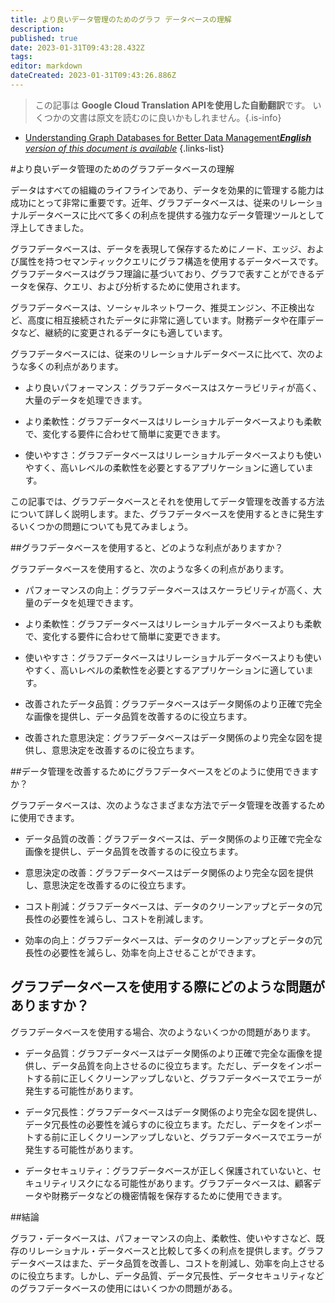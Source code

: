 ```yaml
---
title: より良いデータ管理のためのグラフ データベースの理解
description: 
published: true
date: 2023-01-31T09:43:28.432Z
tags: 
editor: markdown
dateCreated: 2023-01-31T09:43:26.886Z
---
```


> この記事は **Google Cloud Translation APIを使用した自動翻訳**です。
いくつかの文書は原文を読むのに良いかもしれません。{.is-info}

- [Understanding Graph Databases for Better Data Management***English** version of this document is available*](/en/Knowledge-base/Backend/understanding-graph-databases-for-better-data-management)
{.links-list}


#より良いデータ管理のためのグラフデータベースの理解

データはすべての組織のライフラインであり、データを効果的に管理する能力は成功にとって非常に重要です。近年、グラフデータベースは、従来のリレーショナルデータベースに比べて多くの利点を提供する強力なデータ管理ツールとして浮上してきました。

グラフデータベースは、データを表現して保存するためにノード、エッジ、および属性を持つセマンティッククエリにグラフ構造を使用するデータベースです。グラフデータベースはグラフ理論に基づいており、グラフで表すことができるデータを保存、クエリ、および分析するために使用されます。

グラフデータベースは、ソーシャルネットワーク、推奨エンジン、不正検出など、高度に相互接続されたデータに非常に適しています。財務データや在庫データなど、継続的に変更されるデータにも適しています。

グラフデータベースには、従来のリレーショナルデータベースに比べて、次のような多くの利点があります。

- より良いパフォーマンス：グラフデータベースはスケーラビリティが高く、大量のデータを処理できます。

- より柔軟性：グラフデータベースはリレーショナルデータベースよりも柔軟で、変化する要件に合わせて簡単に変更できます。

- 使いやすさ：グラフデータベースはリレーショナルデータベースよりも使いやすく、高いレベルの柔軟性を必要とするアプリケーションに適しています。

この記事では、グラフデータベースとそれを使用してデータ管理を改善する方法について詳しく説明します。また、グラフデータベースを使用するときに発生するいくつかの問題についても見てみましょう。

##グラフデータベースを使用すると、どのような利点がありますか？

グラフデータベースを使用すると、次のような多くの利点があります。

- パフォーマンスの向上：グラフデータベースはスケーラビリティが高く、大量のデータを処理できます。

- より柔軟性：グラフデータベースはリレーショナルデータベースよりも柔軟で、変化する要件に合わせて簡単に変更できます。

- 使いやすさ：グラフデータベースはリレーショナルデータベースよりも使いやすく、高いレベルの柔軟性を必要とするアプリケーションに適しています。

- 改善されたデータ品質：グラフデータベースはデータ関係のより正確で完全な画像を提供し、データ品質を改善するのに役立ちます。

- 改善された意思決定：グラフデータベースはデータ関係のより完全な図を提供し、意思決定を改善するのに役立ちます。

##データ管理を改善するためにグラフデータベースをどのように使用できますか？

グラフデータベースは、次のようなさまざまな方法でデータ管理を改善するために使用できます。

- データ品質の改善：グラフデータベースは、データ関係のより正確で完全な画像を提供し、データ品質を改善するのに役立ちます。

- 意思決定の改善：グラフデータベースはデータ関係のより完全な図を提供し、意思決定を改善するのに役立ちます。

- コスト削減：グラフデータベースは、データのクリーンアップとデータの冗長性の必要性を減らし、コストを削減します。

- 効率の向上：グラフデータベースは、データのクリーンアップとデータの冗長性の必要性を減らし、効率を向上させることができます。

## グラフデータベースを使用する際にどのような問題がありますか？

グラフデータベースを使用する場合、次のようないくつかの問題があります。

- データ品質：グラフデータベースはデータ関係のより正確で完全な画像を提供し、データ品質を向上させるのに役立ちます。ただし、データをインポートする前に正しくクリーンアップしないと、グラフデータベースでエラーが発生する可能性があります。

- データ冗長性：グラフデータベースはデータ関係のより完全な図を提供し、データ冗長性の必要性を減らすのに役立ちます。ただし、データをインポートする前に正しくクリーンアップしないと、グラフデータベースでエラーが発生する可能性があります。

- データセキュリティ：グラフデータベースが正しく保護されていないと、セキュリティリスクになる可能性があります。グラフデータベースは、顧客データや財務データなどの機密情報を保存するために使用できます。

##結論

グラフ・データベースは、パフォーマンスの向上、柔軟性、使いやすさなど、既存のリレーショナル・データベースと比較して多くの利点を提供します。グラフデータベースはまた、データ品質を改善し、コストを削減し、効率を向上させるのに役立ちます。しかし、データ品質、データ冗長性、データセキュリティなどのグラフデータベースの使用にはいくつかの問題がある。